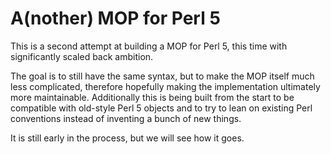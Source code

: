 A(nother) MOP for Perl 5
============

This is a second attempt at building a MOP for Perl 5, this time with 
significantly scaled back ambition.

The goal is to still have the same syntax, but to make the MOP itself
much less complicated, therefore hopefully making the implementation 
ultimately more maintainable. Additionally this is being built from 
the start to be compatible with old-style Perl 5 objects and to try 
to lean on existing Perl conventions instead of inventing a bunch of
new things.

It is still early in the process, but we will see how it goes.
